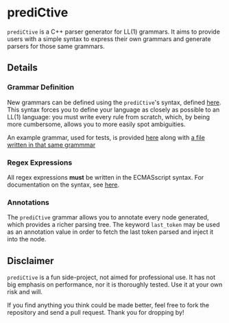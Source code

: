 # prediCtive

`prediCtive` is a C++ parser generator for LL(1) grammars. It aims to provide users with a simple syntax to express their own grammars and generate parsers for those same grammars.

## Details

### Grammar Definition

New grammars can be defined using the `prediCtive`'s syntax, defined [here](/docs/grammar/grammar.md). This syntax forces you to define your language as closely as possible to an LL(1) language: you must write every rule from scratch, which, by being more cumbersome, allows you to more easily spot ambiguities.

An example grammar, used for tests, is provided [here](/test/assets/simpleGrammar.cg) along with [a file written in that same grammmar](/test/assets/testFile.sg)

### Regex Expressions

All regex expressions **must** be written in the ECMASscript syntax. For documentation on the syntax, see [here](https://cplusplus.com/reference/regex/ECMAScript/).

### Annotations

The `prediCtive` grammar allows you to annotate every node generated, which provides a richer parsing tree. The keyword `last_token` may be used as an annotation value in order to fetch the last token parsed and inject it into the node.

## Disclaimer

`prediCtive` is a fun side-project, not aimed for professional use. It has not big emphasis on performance, nor it is thoroughly tested. Use it at your own risk and will.

If you find anything you think could be made better, feel free to fork the repository and send a pull request. Thank you for dropping by!
